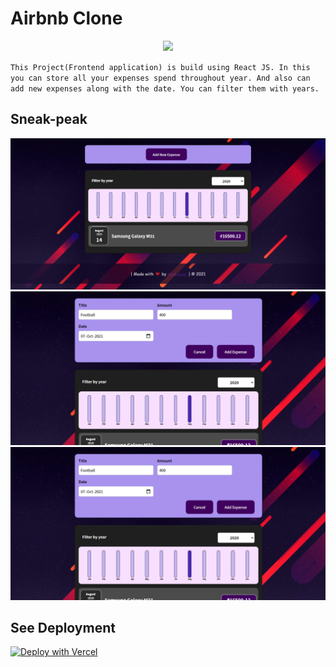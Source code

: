 # Airbnb Clone

<p align="center">
   <img src="https://readme-typing-svg.herokuapp.com?color=45ffaa&size=40&width=900&height=80&lines=Welcome-to-Arsh's-Expense-Tracker"/>
</p>

`This Project(Frontend application) is build using React JS. In this you can store all your expenses spend throughout year. And also can add new expenses along with the date. You can filter them with years.`

## Sneak-peak

<img src="preview1.PNG" />

<img src="preview2.PNG" />

<img src="preview2.PNG" />

## See Deployment

[![Deploy with Vercel](https://vercel.com/button)](https://arshexpensetracker.netlify.app/)
